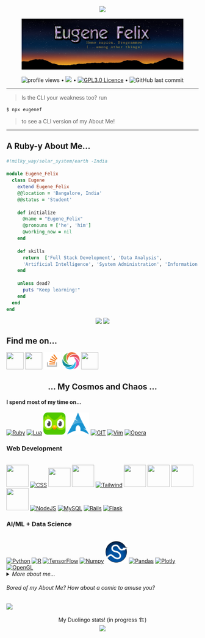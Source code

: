 <p align="center">
<img src="https://readme-typing-svg.herokuapp.com?font=ariel&color=%2338D7F7&center=true&lines=Greetings%2C+Fellow+human!"></p>
<p align="center">
<figure>
<img src="assets/imgs/banner.jpg"></p>
</figure>
<p align="center">
  <img src="https://gpvc.arturio.dev/EugeneFelix" alt="profile views"> •  
  <a href="https://eugenefelix.hashnode.dev/"><img src="https://img.shields.io/badge/Hashnode-2962FF?style=for-the-badge&logo=hashnode&logoColor=white"></a> • 
  <a href="https://gnu.org/licences/gpl-3.0.en.html"><img alt="GPL3.0 Licence" src="https://img.shields.io/github/license/nonomino/nonomino?style=for-the-badge"></a> •
  <img alt="GitHub last commit" src="https://img.shields.io/github/last-commit/nonomino/nonomino?style=for-the-badge">
</p><hr/>

>Is the CLI your weakness too?
run

```sh
$ npx eugenef
```
>to see a CLI version of my About Me!
</p><hr/>
<h2>A Ruby-y About Me...</h2>

```ruby
#!milky_way/solar_system/earth -India

module Eugene_Felix
  class Eugene
    extend Eugene_Felix
    @@location = 'Bangalore, India'
    @@status = 'Student'

    def initialize
      @name = "Eugene_Felix"
      @pronouns = ['he', 'him']
      @working_now = nil
    end

    def skills
      return  ['Full Stack Development', 'Data Analysis',
      'Artificial Intelligence', 'System Administration', 'Information security']
    end

    unless dead?
      puts "Keep learning!"
    end
  end
end
```

<p align="center">
 <img src="https://github-profile-summary-cards.vercel.app/api/cards/profile-details?username=nonomino&theme=github_dark"></img>
 <img src="https://github-readme-stats.vercel.app/api?username=nonomino&show_icons=true&theme=gotham"></img>
</p>
<h2>Find me on...</h2>
<a href="https://twitter.com/eugenefelixis"><img src="https://cdn.jsdelivr.net/gh/devicons/devicon/icons/twitter/twitter-original.svg" height="45" width="45"/></a>
<a href="https://linkedin.com/in/eugenefelix-08975443a"><img src="https://cdn.jsdelivr.net/gh/devicons/devicon/icons/linkedin/linkedin-original.svg" height="45" width="45"/></a>
<a href="https://stackoverflow.com/users/18450542/eugene"><img src="assets/imgs/stack.png" height="45" width="45"/></a>
<a href="https://sololearn.com/profile/10522804" target="_blank"><img src="assets/imgs/sololearn.svg" height="45" width="45"/></a>
<a href="https://behance.com/eugenefelix"><img src="https://cdn.jsdelivr.net/gh/devicons/devicon/icons/behance/behance-original.svg" height="45" width="45"/></a>
</p>
<p align="center">
<h2 align="center">... My Cosmos and Chaos ...</h2>
<h4>I spend most of my time on...</h4>
<a href="https://www.ruby-lang.org"><img src="https://cdn.jsdelivr.net/gh/devicons/devicon/icons/ruby/ruby-plain.svg" alt="Ruby"height="58" width="58"/></a>
<a href="https://lua.org/"><img src="https://cdn.jsdelivr.net/gh/devicons/devicon/icons/lua/lua-plain.svg" alt="Lua" height="58" width="58"/></a>
<a href="https://duolingo.com/eugenefelix"><img src="assets/imgs/duo.svg" alt="Duolingo" height="58" width="58"/></a>
<a href="https://archlinux.org/"><img src="assets/imgs/arch.png" alt="Arch" height="58" width="58"/></a>
<a href="https://github.com/eugenefelix"><img src="https://cdn.jsdelivr.net/gh/devicons/devicon/icons/github/github-original.svg" alt="GIT" height="58" width="58"/></a>
<a href="https://neovim.io/"><img src="https://cdn.jsdelivr.net/gh/devicons/devicon/icons/vim/vim-plain.svg" alt="Vim" height="58" width="58"/></a>
<a href="https://opera.com"><img src="https://cdn.jsdelivr.net/gh/devicons/devicon/icons/opera/opera-plain.svg" alt="Opera" height="58" width="58"/></a>
<h3>Web Development</h3><br>
<a href="https://html.spec.whatwg.org/multipage/"><img src="https://cdn.jsdelivr.net/gh/devicons/devicon/icons/html5/html5-plain.svg" height="58" width="58"></img></a>
<a href="https://www.w3.org/TR/CSS/#css"><img src="https://cdn.jsdelivr.net/gh/devicons/devicon/icons/css3/css3-plain.svg" height="58" width="58" alt="CSS" /></a>
<a href="https://www.ecma-international.org/publications-and-standards/standards/ecma-262/"><img src="https://cdn.jsdelivr.net/gh/devicons/devicon/icons/javascript/javascript-plain.svg" width="58" height="50"/></a>
<a href="https://getbootstrap.com/"><img src="https://cdn.jsdelivr.net/gh/devicons/devicon/icons/bootstrap/bootstrap-plain.svg" height="58" width="58"/></a>
<a href="https://tailwindcss.com/"><img src="https://cdn.jsdelivr.net/gh/devicons/devicon/icons/tailwindcss/tailwindcss-plain.svg" alt="Tailwind" height="58" width="58"/></a>
<a href="https://angular.io/"><img src="https://cdn.jsdelivr.net/gh/devicons/devicon/icons/angularjs/angularjs-plain.svg" height="58" width="58"/></a>
<a href="https://vuejs.org/"><img src="https://cdn.jsdelivr.net/gh/devicons/devicon/icons/vuejs/vuejs-plain.svg" height="58" width="58"/></a>
<a href="https://reactjs.org/"><img src="https://cdn.jsdelivr.net/gh/devicons/devicon/icons/react/react-original.svg" height="58" width="58"/></a>
<a href="https://svelte.dev/"><img src="https://cdn.jsdelivr.net/gh/devicons/devicon/icons/svelte/svelte-original.svg" height="58" width="58"/></a>
<a href="https://nodejs.org/en/"><img src="https://cdn.jsdelivr.net/gh/devicons/devicon/icons/nodejs/nodejs-plain.svg" alt="NodeJS" height="58" width="58"/></a>
<a href="https://www.mysql.com/"><img src="https://cdn.jsdelivr.net/gh/devicons/devicon/icons/mysql/mysql-plain.svg" alt="MySQL" height="58" width="58"/></a>
<a href="https://rubyonrails.org/"><img src="https://cdn.jsdelivr.net/gh/devicons/devicon/icons/rails/rails-plain.svg" alt="Rails" height="58" width="58"/></a>
<a href="https://flask.palletsprojects.com/en/2.0.x/"><img src="https://cdn.jsdelivr.net/gh/devicons/devicon/icons/flask/flask-original.svg" alt="Flask" height="58" width="58"/></a>
<h3>AI/ML + Data Science</h3><br>
<a href="https://python.org/"><img src="https://cdn.jsdelivr.net/gh/devicons/devicon/icons/python/python-plain.svg" alt="Python" height="58" width="58"/></a>
<a href="https://r-project.org"><img src="https://cdn.jsdelivr.net/gh/devicons/devicon/icons/r/r-original.svg" alt="R" height="58" width="58"/></a>
<a href="https://www.tensorflow.org"><img src="https://cdn.jsdelivr.net/gh/devicons/devicon/icons/tensorflow/tensorflow-original.svg" alt="TensorFlow" height="58" width="58"/></a>
<a href="https://numpy.org/"><img src="https://cdn.jsdelivr.net/gh/devicons/devicon/icons/numpy/numpy-original.svg" alt="Numpy" height="58" width="58"/></a>
<a href="https://scipy.org/"><img src="assets/imgs/scipy.png" alt="SciPy" height="58" width="58"/></a>
<a href="https://pandas.pydata.org/"><img src="https://cdn.jsdelivr.net/gh/devicons/devicon/icons/pandas/pandas-original.svg" alt="Pandas" height="58" width="58"/></a>
<a href="https://plotly.com/python/"><img src="https://symbols.getvecta.com/stencil_92/6_plotly-icon.1827440fa5.svg" alt="Plotly" height="58" width="58"/></a>
<a href="https://opengl.org"><img src="https://cdn.jsdelivr.net/gh/devicons/devicon/icons/opengl/opengl-plain.svg" alt="OpenGL" height="58" width="58"/></a>
<details><summary><em>More about me...</em></summary>
<h5 align="center"><em> Languages </em></h5>
<p align="center"> <img src="https://github-readme-stats.vercel.app/api/top-langs/?username=nonomino&layout=compact&theme=gotham"></img>
</p>
<hr>
<h5 align="center"><em>Statistics & Activity</em></h5>
<p align="center">
 <img src="https://github-readme-streak-stats.herokuapp.com/?user=nonomino&theme=gotham"</img>
</p>
<p align="center">
<img src="https://activity-graph.herokuapp.com/graph?username=nonomino&theme=gotham"></img>
</p>
<hr>
<h5 align="center"><em> Trophies </em></h5>
<p align="center"><img src="https://github-profile-trophy.vercel.app/?username=nonomino&theme=onedark"></img></p>
</details>
<h6>Bored of my About Me? How about a comic to amuse you?</h6>
<img style="align:center;" src="https://xkcd-today.vercel.app/comic"></img>
<p align="center">
My Duolingo stats! (in progress 🏗️)<br>
<a href="https://xkcd.com/" target="_blank"><img src="https://duo-stats.vercel.app/duo"/></a>
</p>
